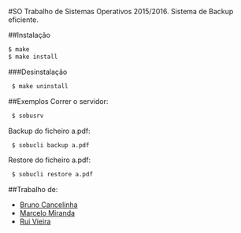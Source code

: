  #SO
 Trabalho de Sistemas Operativos 2015/2016.
 Sistema de Backup eficiente.
 
 ##Instalação
 ```sh
 $ make
 $ make install
 ```
 
 ###Desinstalação
 ```sh
  $ make uninstall
 ```
 
 ##Exemplos
 Correr o servidor:

 ```sh
  $ sobusrv 
 ```
  
 Backup do ficheiro a.pdf:
 ```sh
  $ sobucli backup a.pdf
 ```
 
 Restore do ficheiro a.pdf:
 ```sh
  $ sobucli restore a.pdf
 ```
  
 ##Trabalho de:       
  - [Bruno Cancelinha](https://github.com/9thScientist)
  - [Marcelo Miranda](https://github.com/escolhido)
  - [Rui Vieira](https://github.com/tchabs)
